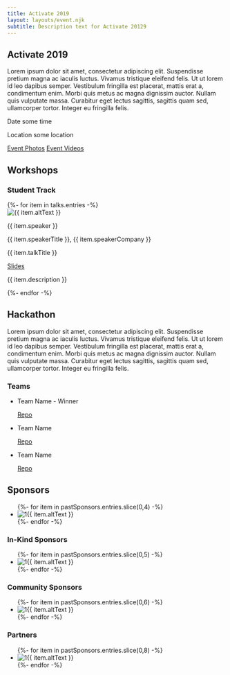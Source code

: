 ```yaml
---
title: Activate 2019
layout: layouts/event.njk
subtitle: Description text for Activate 20129
---
```


<!-- EVENT HEADER -->
<div class="container event__header">
  <h2 class="t-banner event__name">Activate 2019</h2>
  <div class="event__info">
    <p class="t-body event__description">Lorem ipsum dolor sit amet, consectetur adipiscing elit. Suspendisse pretium magna ac iaculis luctus. Vivamus tristique eleifend felis. Ut ut lorem id leo dapibus semper. Vestibulum fringilla est placerat, mattis erat a, condimentum enim. Morbi quis metus ac magna dignissim auctor. Nullam quis vulputate massa. Curabitur eget lectus sagittis, sagittis quam sed, ullamcorper tortor. Integer eu fringilla felis.</p>
    <div class="event__details">
      <p class="t-subhead event__date">Date <datetime>some time</datetime></p>
      <p class="t-subhead event__location">Location some location</p>
      <div class="event__header-buttons">
        <a href="#0" class="button event__header-button">Event Photos</a>
        <a href="#0" class="button event__header-button">Event Videos</a>
      </div>
    </div>
  </div>
</div>


<div class="container event__type">
  <h2 class="t-display event__type-title">Workshops</h2>
  <h3 class="t-section-title event__track">Student Track</h3>

  <!-- TALKS -->
  <div class="talks">
    {%- for item in talks.entries -%}
      <div class="talk">
        <div class="talk__meta">
          <div class="talk__image-container">
            <img class="talk__image" src="{{ item.image }}" alt="{{ item.altText }}"/>
          </div>
          <div class="talk__details">
            <p class="t-subhead talk__speaker-name">{{ item.speaker }}</p>
            <p class="t-body talk__speaker-info">{{ item.speakerTitle }}, {{ item.speakerCompany }}</p>
            <p class="t-subhead talk__talk-title">{{ item.talkTitle }}</p>
            <a class="t-subhead talk__slides-link" href="{{ item.link }}">Slides</a>
          </div>
        </div>
        <p class="t-body talk__description">{{ item.description }}</p>
      </div>
    {%- endfor -%}
  </div>
</div>

<section class="container">
  <div class="hackathon__wrapper">
    <div class="hackathon__info">
      <h2 class="t-display  hackathon__headline">Hackathon</h2>
      <p class="t-body">Lorem ipsum dolor sit amet, consectetur adipiscing elit. Suspendisse pretium magna ac iaculis luctus. Vivamus tristique eleifend felis. Ut ut lorem id leo dapibus semper. Vestibulum fringilla est placerat, mattis erat a, condimentum enim. Morbi quis metus ac magna dignissim auctor. Nullam quis vulputate massa. Curabitur eget lectus sagittis, sagittis quam sed, ullamcorper tortor. Integer eu fringilla felis.</p>
    </div>
    <div class="hackathon__teams">
      <h3 class="t-section-title hackathon__teams-headline">Teams</h3>
      <ul class="hackathon-teams__list">
        <!-- TODO rework to not have repetitive link name in VO -->
        <li class="hackathon-teams__list-item">
          <p class="t-subhead hackathon-teams__name">Team Name - Winner</p>
          <a class="t-subhead hackathon-teams__link" href="#0">Repo</a>
        </li>
        <li class="hackathon-teams__list-item">
          <p class="t-subhead hackathon-teams__name">Team Name</p>
          <a class="t-subhead hackathon-teams__link" href="#0">Repo</a>
        </li>
        <li class="hackathon-teams__list-item">
          <p class="t-subhead hackathon-teams__name">Team Name</p>
          <a class="t-subhead hackathon-teams__link" href="#0">Repo</a>
        </li>
      </ul>
    </div>
  </div>
</section>

<section class="container">
  <h2 class="t-display sponsor__headline">Sponsors</h2>
  <ul class="sponsor__grid sponsor__grid--main">
    {%- for item in pastSponsors.entries.slice(0,4) -%}
      <li>
        <img class="sponsor__image" src="{{ item.image }}" alt="1{{ item.altText }}"/>
      </li>
    {%- endfor -%}
  </ul>
  <h3 class="t-display sponsor__headline">In-Kind Sponsors</h3>
  <ul class="sponsor__grid sponsor__grid--community">
    {%- for item in pastSponsors.entries.slice(0,5) -%}
      <li>
        <img class="sponsor__image" src="{{ item.image }}" alt="1{{ item.altText }}"/>
      </li>
    {%- endfor -%}
  </ul>
  <h3 class="t-display sponsor__headline">Community Sponsors</h3>
  <ul class="sponsor__grid sponsor__grid--community">
    {%- for item in pastSponsors.entries.slice(0,6) -%}
      <li>
        <img class="sponsor__image" src="{{ item.image }}" alt="1{{ item.altText }}"/>
      </li>
    {%- endfor -%}
  </ul>
  <h3 class="t-display sponsor__headline">Partners</h3>
  <ul class="sponsor__grid sponsor__grid--partners">
    {%- for item in pastSponsors.entries.slice(0,8) -%}
      <li>
        <img class="sponsor__image" src="{{ item.image }}" alt="1{{ item.altText }}"/>
      </li>
    {%- endfor -%}
  </ul>
</section>
